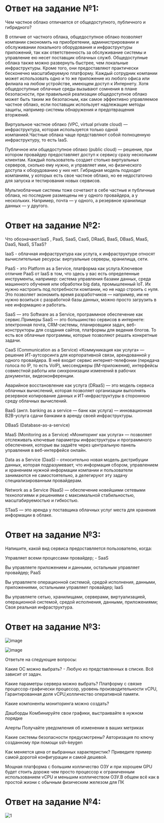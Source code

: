 # Ответ на задание №1:

Чем частное облако отличается от общедоступного, публичного и гибридного?

В отличие от частного облака, общедоступное облако позволяет компании сэкономить на приобретении, администрировании и обслуживании локального оборудования и инфраструктуры приложений, так как ответственность за обслуживание системы и управление ею несет  поставщик облачных служб.  Общедоступные облака также можно развернуть быстрее, чем локальные инфраструктуры. Кроме того, они предоставляют практически бесконечно масштабируемую платформу. Каждый сотрудник компании может использовать одно и то же приложение из любого офиса или филиала на любом устройстве, имеющем доступ к Интернету. Хотя общедоступные облачные среды вызывают сомнения в плане безопасности, при правильной реализации общедоступное облако может быть таким же безопасным, как самое эффективно управляемое частное облако, если поставщик использует надлежащие методы защиты, например системы обнаружения и предотвращения вторжений.

Виртуальное частное облако (VPC, virtual private cloud) — инфраструктура, которая используется только одной компанией.Частные облака чаще представляют собой полноценную инфраструктуру, то есть IaaS.

Публичное или общедоступное облако (public cloud) — решение, при котором провайдер предоставляет доступ к сервису сразу нескольким клиентам. Каждый пользователь создает столько виртуальных серверов, сколько ему нужно, и управляет ими, но физического доступа к оборудованию у них нет.
Гибридная модель подходит компаниям, у которых есть свое частное облако, но ее недостаточно для запуска и тестирования новых сервисов.

Мультиоблачные системы тоже сочетают в себе частные и публичные облака, но последние размещены не у одного провайдера, а у нескольких. Например, почта — у одного, а резервное хранилище данных — у другого.

# Ответ на задание №2:
Что обозначают:IaaS , PaaS, SaaS, CaaS, DRaaS, BaaS, DBaaS, MaaS, DaaS, NaaS, STaaS?

IaaS - облачная инфраструктура как услуга, к инфраструктуре относят вычислительные ресурсы: виртуальные серверы, хранилища, сети.

PaaS - это Platform as a Service, платформа как услуга.Ключевое отличие PaaS от IaaS в том, что здесь у вас есть определенные инструменты, например: система управления базами данных, среда машинного обучения или обработки big data, промышленный IoT. Их нужно настроить под потребности компании, но не надо строить с нуля. Это позволяет экономить время разработчиков — например, им не нужно возиться с разработкой базы данных, можно просто загрузить в нее информацию и работать.


SaaS — это Software as a Service, программное обеспечение как сервис.Примеры SaaS — это большинство сервисов в интернете: электронная почта, CRM-системы, планировщики задач, веб-конструкторы для создания сайтов, платформы для ведения блогов. То есть все облачные программы, которые позволяют решать конкретные задачи.

CaaS (Communication as a Service)
«Коммуникация как услуга» — решение ИТ-аутсорсинга для корпоративной связи, арендованной у одного провайдера. В неё входит сервис интернет-телефонии (передача голоса по IP, то есть VoIP), мессенджеры (IM-приложения), интерфейсы совместной работы или синхронизации изменений в рабочих документах, видеоконференции.


Аварийное восстановление как услуга (DRaaS) — это модель сервиса облачных вычислений, которая позволяет организации выполнять резервное копирование данных и ИТ-инфраструктуры в стороннюю среду облачных вычислений.


BaaS (англ. banking as a service — банк как услуга) — инновационная B2B-услуга сдачи банками в аренду своей инфраструктуры.

DBaaS (Database-as-a-service)

MaaS (Monitoring as a Service)
«Мониторинг как услуга» — позволяет отслеживать ключевые параметры инфраструктуры и программного обеспечения, которые вы задаёте через центральную панель управления в веб-интерфейсе онлайн. 

Data as a Service (DaaS) – относительно новая модель дистрибуции данных, которая подразумевает, что информация сбором, управлением и хранением нужной информации компании и пользователи занимаются не самостоятельно, а делегируют эту задачу специализированным провайдерам.

Network as a Service (NaaS) — обеспечение новейшими сетевыми технологиями и решениями с максимальной стабильностью, масштабируемостью и гибкостью.

STaaS — это аренда у поставщика облачных услуг места для хранения информации в облаке.

# Ответ на задание №3:

Напишите, какой вид сервиса предоставляется пользователю, когда:

Управляет всеми процессами провайдер; - SaaS

Вы управляете приложением и данными, остальным управляет провайдер; PaaS

Вы управляете операционной системой, средой исполнения, данными, приложениями, остальными управляет провайдер; IaaS

Вы управляете сетью, хранилищами, серверами, виртуализацией, операционной системой, средой исполнения, данными, приложениями; Своя реальная инфраструктура.

# Ответ на задание №3:

![image](https://user-images.githubusercontent.com/107581500/202901378-d616c32f-f58b-4323-ba83-6c834ebc0c8b.png)

![image](https://user-images.githubusercontent.com/107581500/202901440-b8e908e8-a4f8-4d5a-85e5-8406848c4931.png)

Ответьте на следующие вопросы:

Какие ОС можно выбрать? - Любую из представленных в списке. Всё зависит от задач.

Какие параметры сервера можно выбрать? Платформу с связке процессор-графически процессор, уровень производительности vCPU, Гарантированная доля vCPU,колличество оперативной памяти.

Какие компоненты мониторинга можно создать?

Дашборды
Комбинируйте свои графики, выстраивайте в нужном порядке

Алерты
Получайте уведомления об изменении в ваших метриках

Какие системы безопасности предусмотрены? Авторизация по ключу созданному при помощи ssh-keygen

Как меняется цена от выбранных характеристик? 
Приведите пример самой дорогой конфигурации и самой дешевой.

Мощная платформа с большим колличество ОЗУ и при хорошем GPU будет стоить дороже  чем  просто процессор к ограниченным использованием vCPU и меньшим колличеством ОЗУ.В общем всё как в простой жизни с обычным физическим железом для ПК


 # Ответ на задание №4:
 
 ![1](https://user-images.githubusercontent.com/107581500/202907042-7d103ec6-f2cf-4343-8e7e-de1c455ec92c.JPG)

 
